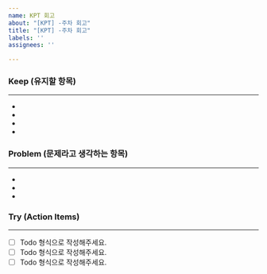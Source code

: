 ```yaml
---
name: KPT 회고
about: "[KPT] -주차 회고"
title: "[KPT] -주차 회고"
labels: ''
assignees: ''

---
```


### Keep (유지할 항목)
---
-
-
-
-

### Problem (문제라고 생각하는 항목)
---
-
-
-


### Try (Action Items)
---
 - [ ] Todo 형식으로 작성해주세요.
 - [ ] Todo 형식으로 작성해주세요.
 - [ ] Todo 형식으로 작성해주세요.

